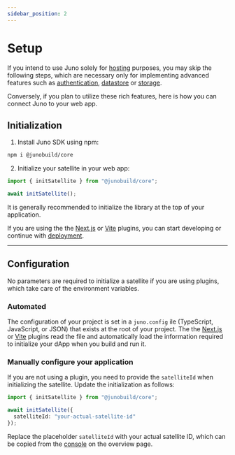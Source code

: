 ```yaml
---
sidebar_position: 2
---
```


# Setup

If you intend to use Juno solely for [hosting](../build/hosting.md) purposes, you may skip the following steps, which are necessary only for implementing advanced features such as [authentication](../build/authentication.md), [datastore](../build/datastore.md) or [storage](../build/storage.md).

Conversely, if you plan to utilize these rich features, here is how you can connect Juno to your web app.

## Initialization

1. Install Juno SDK using npm:

```bash
npm i @junobuild/core
```

2. Initialize your satellite in your web app:

```typescript
import { initSatellite } from "@junobuild/core";

await initSatellite();
```

It is generally recommended to initialize the library at the top of your application.

If you are using the the [Next.js](../miscellaneous/plugins.md#nextjs-plugin) or [Vite](../miscellaneous/plugins.md#vite-plugin) plugins, you can start developing or continue with [deployment](./deploy.md).

---

## Configuration

No parameters are required to initialize a satellite if you are using plugins, which take care of the environment variables.

### Automated

The configuration of your project is set in a `juno.config` ile (TypeScript, JavaScript, or JSON) that exists at the root of your project. The the [Next.js](../miscellaneous/plugins.md#nextjs-plugin) or [Vite](../miscellaneous/plugins.md#vite-plugin) plugins read the file and automatically load the information required to initialize your dApp when you build and run it.

### Manually configure your application

If you are not using a plugin, you need to provide the `satelliteId` when initializing the satellite. Update the initialization as follows:

```typescript
import { initSatellite } from "@junobuild/core";

await initSatellite({
  satelliteId: "your-actual-satellite-id"
});
```

Replace the placeholder `satelliteId` with your actual satellite ID, which can be copied from the [console](https://console.juno.build) on the overview page.

[satellite]: ../terminology.md#satellite
